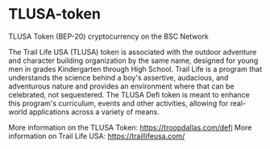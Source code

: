 # TLUSA-token
TLUSA Token (BEP-20) cryptocurrency on the BSC Network

The Trail Life USA (TLUSA) token is associated with the outdoor adventure and character building organization by the same name, designed for young men in grades Kindergarten through High School. Trail Life is a program that understands the science behind a boy's assertive, audacious, and adventurous nature and provides an environment where that can be celebrated, not sequestered. The TLUSA Defi token is meant to enhance this program's curriculum, events and other activities, allowing for real-world applications across a variety of means. 

More information on the TLUSA Token: https://troopdallas.com/defi
More information on Trail Life USA: https://traillifeusa.com/
